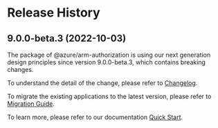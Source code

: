 # Release History
    
## 9.0.0-beta.3 (2022-10-03)

The package of @azure/arm-authorization is using our next generation design principles since version 9.0.0-beta.3, which contains breaking changes.

To understand the detail of the change, please refer to [Changelog](https://aka.ms/js-track2-changelog).

To migrate the existing applications to the latest version, please refer to [Migration Guide](https://aka.ms/js-track2-migration-guide).

To learn more, please refer to our documentation [Quick Start](https://aka.ms/js-track2-quickstart).
